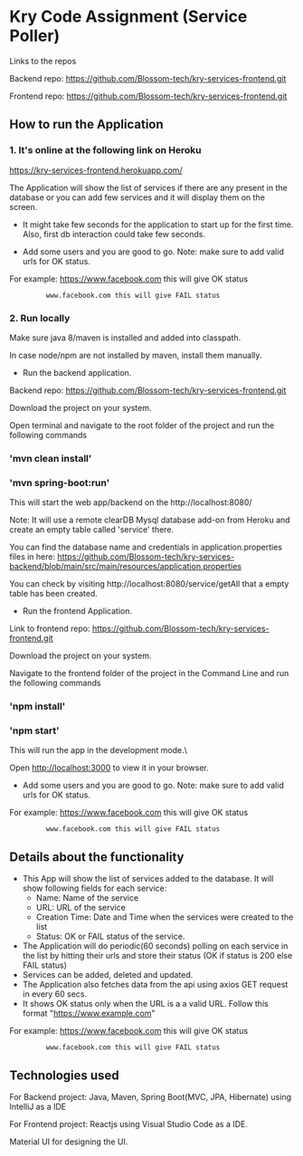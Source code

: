 # Kry Code Assignment (Service Poller)

Links to the repos


Backend repo:   https://github.com/Blossom-tech/kry-services-frontend.git

Frontend repo:  https://github.com/Blossom-tech/kry-services-frontend.git

## How to run the Application 
### 1. It's online at the following link on Heroku

https://kry-services-frontend.herokuapp.com/

The Application will show the list of services if there are any present in the database or you can add few services and it will display them on the screen.
- It might take few seconds for the application to start up for the first time. Also, first db interaction could take few seconds.

- Add some users and you are good to go.
Note: make sure to add valid urls for OK status.

For example: https://www.facebook.com this will give OK status

             www.facebook.com this will give FAIL status

### 2. Run locally

Make sure java 8/maven is installed and added into classpath.

In case node/npm are not installed by maven, install them manually.

- Run the backend application.

Backend repo:   https://github.com/Blossom-tech/kry-services-frontend.git

Download the project on your system.

Open terminal and navigate to the root folder of the project and run the following commands

### 'mvn clean install'

### 'mvn spring-boot:run'

This will start the web app/backend on the http://localhost:8080/

Note: It will use a remote clearDB Mysql database add-on from Heroku and create an empty table called 'service' there.

You can find the database name and credentials in application.properties files in here:
https://github.com/Blossom-tech/kry-services-backend/blob/main/src/main/resources/application.properties

You can check by visiting http://localhost:8080/service/getAll that a empty table has been created.

- Run the frontend Application.

Link to frontend repo: https://github.com/Blossom-tech/kry-services-frontend.git

Download the project on your system.

Navigate to the frontend folder of the project in the Command Line and run the following commands

### 'npm install'

### 'npm start'

This will run the app in the development mode.\

Open [http://localhost:3000](http://localhost:3000) to view it in your browser.

- Add some users and you are good to go.
Note: make sure to add valid urls for OK status.

For example: https://www.facebook.com this will give OK status

             www.facebook.com this will give FAIL status

## Details about the functionality
- This App will show the list of services added to the database. It will show following fields for each service:
  - Name: Name of the service
  - URL: URL of the service
  - Creation Time: Date and Time when the services were created to the list
  - Status: OK or FAIL status of the service.
- The Application will do periodic(60 seconds) polling on each service in the list by hitting their urls and store their status (OK if status is 200 else FAIL status)
- Services can be added, deleted and updated.
- The Application also fetches data from the api using axios GET request in every 60 secs.
- It shows OK status only when the URL is a a valid URL. Follow this format "https://www.example.com"

For example: https://www.facebook.com this will give OK status

             www.facebook.com this will give FAIL status

## Technologies used
For Backend project: Java, Maven, Spring Boot(MVC, JPA, Hibernate) using IntelliJ as a IDE

For Frontend project: Reactjs using Visual Studio Code as a IDE.

Material UI for designing the UI.

